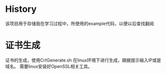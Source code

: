# History
  该项目用于存储我在学习过程中，所使用的example代码，以便以后查找翻阅

# 证书生成
  证书的生成，使用CrtGenerate.sh 在linux环境下进行生成，跟据提示输入IP或是域名。
  需要linux安装好OpenSSL相关工具。
